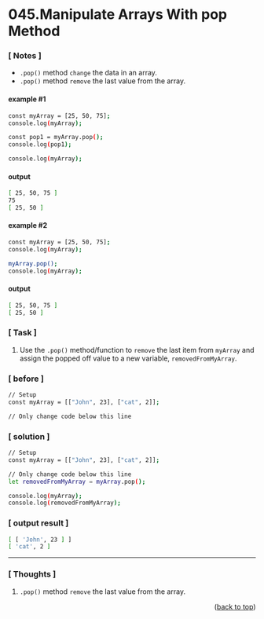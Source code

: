 <a name="topage"></a>

# 045.Manipulate Arrays With pop Method

### [ Notes ]
  * `.pop()` method `change` the data in an array.
  * `.pop()` method `remove` the last value from the array.

#### example #1

```sh
const myArray = [25, 50, 75];
console.log(myArray);

const pop1 = myArray.pop();
console.log(pop1);

console.log(myArray);
```

#### output
```sh
[ 25, 50, 75 ]
75
[ 25, 50 ]
```

#### example #2

```sh
const myArray = [25, 50, 75];
console.log(myArray);

myArray.pop();
console.log(myArray);
```

#### output
```sh
[ 25, 50, 75 ]
[ 25, 50 ]
```

### [ Task ]
  1. Use the `.pop()` method/function to `remove` the last item from `myArray` and assign the popped off value to a new variable, `removedFromMyArray`.

### [ before ]

```sh
// Setup
const myArray = [["John", 23], ["cat", 2]];

// Only change code below this line
```

### [ solution ]

```sh
// Setup
const myArray = [["John", 23], ["cat", 2]];

// Only change code below this line
let removedFromMyArray = myArray.pop();

console.log(myArray);
console.log(removedFromMyArray);
```

### [ output result ]

```sh
[ [ 'John', 23 ] ]
[ 'cat', 2 ]
```

-----

### [ Thoughts ]

  1. `.pop()` method `remove` the last value from the array.
 

<p align="right">(<a href="#topage">back to top</a>)</p>
<br/>
<br/>
